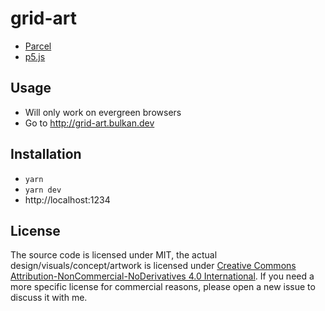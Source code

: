# grid-art

* [Parcel](https://parceljs.org/javascript.html)
* [p5.js](https://p5js.org/)

## Usage

* Will only work on evergreen browsers
* Go to http://grid-art.bulkan.dev

## Installation

* `yarn`
* `yarn dev`
* http://localhost:1234


## License

The source code is licensed under MIT, the actual design/visuals/concept/artwork is licensed under [Creative Commons Attribution-NonCommercial-NoDerivatives 4.0 International](https://creativecommons.org/licenses/by-nc-nd/4.0/). If you need a more specific license for commercial reasons, please open a new issue to discuss it with me.
